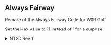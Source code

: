 ## Always Fairway
Remake of the Always Fairway Code for WSR Golf

Set the Hex value to 11 instead of 1 for a surprise
<details>
<summary>NTSC Rev 1</summary>

```powerpc
00D03F79 00000001
```
</details>
